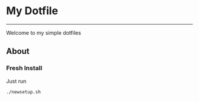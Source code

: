 # My Dotfile
---
Welcome to my simple dotfiles


## About

### Fresh Install
Just run
```
./newsetup.sh
```
